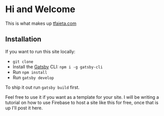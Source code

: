 # Hi and Welcome
This is what makes up [tfaieta.com](tfaieta.com)

## Installation
If you want to run this site locally:

- `git clone`
- Install the [Gatsby](https://www.gatsbyjs.org/) CLI: `npm i -g gatsby-cli`
- Run `npm install`
- Run `gatsby develop`

To ship it out run `gatsby build` first.

Feel free to use it if you want as a template for your site. I will be writing a tutorial on how to use Firebase to host
a site like this for free, once that is up I'll post it here. 
